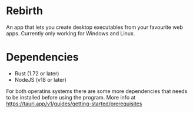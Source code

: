 # Rebirth
An app that lets you create desktop executables from your favourite web apps. Currently only working for Windows and Linux.

# Dependencies
- Rust (1.72 or later)
- NodeJS (v18 or later)

For both operatins systems there are some more dependencies that needs to be installed before using the program. More info at https://tauri.app/v1/guides/getting-started/prerequisites
